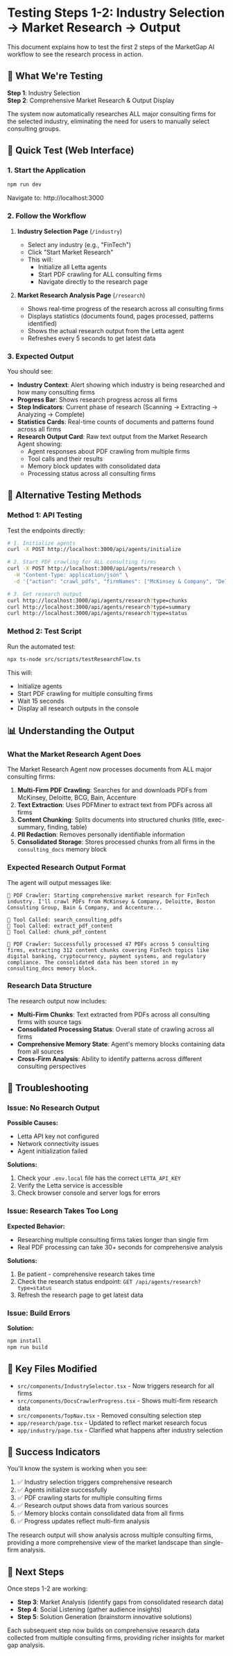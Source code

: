 # Testing Steps 1-2: Industry Selection → Market Research → Output

This document explains how to test the first 2 steps of the MarketGap AI workflow to see the research process in action.

## 🎯 What We're Testing

**Step 1**: Industry Selection  
**Step 2**: Comprehensive Market Research & Output Display  

The system now automatically researches ALL major consulting firms for the selected industry, eliminating the need for users to manually select consulting groups.

## 🚀 Quick Test (Web Interface)

### 1. Start the Application

```bash
npm run dev
```

Navigate to: http://localhost:3000

### 2. Follow the Workflow

1. **Industry Selection Page** (`/industry`)
   - Select any industry (e.g., "FinTech")
   - Click "Start Market Research"
   - This will:
     - Initialize all Letta agents
     - Start PDF crawling for ALL consulting firms
     - Navigate directly to the research page

2. **Market Research Analysis Page** (`/research`)
   - Shows real-time progress of the research across all consulting firms
   - Displays statistics (documents found, pages processed, patterns identified)
   - Shows the actual research output from the Letta agent
   - Refreshes every 5 seconds to get latest data

### 3. Expected Output

You should see:

- **Industry Context**: Alert showing which industry is being researched and how many consulting firms
- **Progress Bar**: Shows research progress across all firms
- **Step Indicators**: Current phase of research (Scanning → Extracting → Analyzing → Complete)
- **Statistics Cards**: Real-time counts of documents and patterns found across all firms
- **Research Output Card**: Raw text output from the Market Research Agent showing:
  - Agent responses about PDF crawling from multiple firms
  - Tool calls and their results
  - Memory block updates with consolidated data
  - Processing status across all consulting firms

## 🔧 Alternative Testing Methods

### Method 1: API Testing

Test the endpoints directly:

```bash
# 1. Initialize agents
curl -X POST http://localhost:3000/api/agents/initialize

# 2. Start PDF crawling for ALL consulting firms
curl -X POST http://localhost:3000/api/agents/research \
  -H "Content-Type: application/json" \
  -d '{"action": "crawl_pdfs", "firmNames": ["McKinsey & Company", "Deloitte", "Boston Consulting Group", "Bain & Company", "Accenture"], "industry": "fintech"}'

# 3. Get research output
curl http://localhost:3000/api/agents/research?type=chunks
curl http://localhost:3000/api/agents/research?type=summary
curl http://localhost:3000/api/agents/research?type=status
```

### Method 2: Test Script

Run the automated test:

```bash
npx ts-node src/scripts/testResearchFlow.ts
```

This will:
- Initialize agents
- Start PDF crawling for multiple consulting firms
- Wait 15 seconds
- Display all research outputs in the console

## 📊 Understanding the Output

### What the Market Research Agent Does

The Market Research Agent now processes documents from ALL major consulting firms:

1. **Multi-Firm PDF Crawling**: Searches for and downloads PDFs from McKinsey, Deloitte, BCG, Bain, Accenture
2. **Text Extraction**: Uses PDFMiner to extract text from PDFs across all firms
3. **Content Chunking**: Splits documents into structured chunks (title, exec-summary, finding, table)
4. **PII Redaction**: Removes personally identifiable information
5. **Consolidated Storage**: Stores processed chunks from all firms in the `consulting_docs` memory block

### Expected Research Output Format

The agent will output messages like:

```
🤖 PDF Crawler: Starting comprehensive market research for FinTech industry. I'll crawl PDFs from McKinsey & Company, Deloitte, Boston Consulting Group, Bain & Company, and Accenture...

🔧 Tool Called: search_consulting_pdfs
🔧 Tool Called: extract_pdf_content
🔧 Tool Called: chunk_pdf_content

🤖 PDF Crawler: Successfully processed 47 PDFs across 5 consulting firms, extracting 312 content chunks covering FinTech topics like digital banking, cryptocurrency, payment systems, and regulatory compliance. The consolidated data has been stored in my consulting_docs memory block.
```

### Research Data Structure

The research output now includes:

- **Multi-Firm Chunks**: Text extracted from PDFs across all consulting firms with source tags
- **Consolidated Processing Status**: Overall state of crawling across all firms
- **Comprehensive Memory State**: Agent's memory blocks containing data from all sources
- **Cross-Firm Analysis**: Ability to identify patterns across different consulting perspectives

## 🐛 Troubleshooting

### Issue: No Research Output

**Possible Causes:**
- Letta API key not configured
- Network connectivity issues
- Agent initialization failed

**Solutions:**
1. Check your `.env.local` file has the correct `LETTA_API_KEY`
2. Verify the Letta service is accessible
3. Check browser console and server logs for errors

### Issue: Research Takes Too Long

**Expected Behavior:**
- Researching multiple consulting firms takes longer than single firm
- Real PDF processing can take 30+ seconds for comprehensive analysis

**Solutions:**
1. Be patient - comprehensive research takes time
2. Check the research status endpoint: `GET /api/agents/research?type=status`
3. Refresh the research page to get latest data

### Issue: Build Errors

**Solution:**
```bash
npm install
npm run build
```

## 📝 Key Files Modified

- `src/components/IndustrySelector.tsx` - Now triggers research for all firms
- `src/components/DocsCrawlerProgress.tsx` - Shows multi-firm research data
- `src/components/TopNav.tsx` - Removed consulting selection step
- `app/research/page.tsx` - Updated to reflect market research focus
- `app/industry/page.tsx` - Clarified what happens after industry selection

## 🎉 Success Indicators

You'll know the system is working when you see:

1. ✅ Industry selection triggers comprehensive research
2. ✅ Agents initialize successfully
3. ✅ PDF crawling starts for multiple consulting firms
4. ✅ Research output shows data from various sources
5. ✅ Memory blocks contain consolidated data from all firms
6. ✅ Progress updates reflect multi-firm analysis

The research output will show analysis across multiple consulting firms, providing a more comprehensive view of the market landscape than single-firm analysis.

## 🔄 Next Steps

Once steps 1-2 are working:

- **Step 3**: Market Analysis (identify gaps from consolidated research data)
- **Step 4**: Social Listening (gather audience insights)  
- **Step 5**: Solution Generation (brainstorm innovative solutions)

Each subsequent step now builds on comprehensive research data collected from multiple consulting firms, providing richer insights for market gap analysis. 